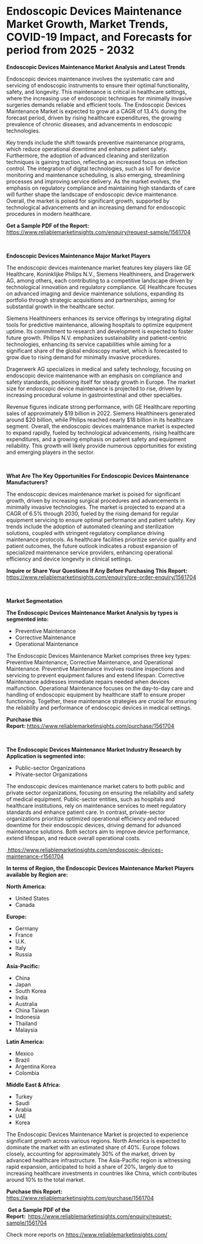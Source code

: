<p><h1>Endoscopic Devices Maintenance Market Growth, Market Trends, COVID-19 Impact, and Forecasts for period from 2025 - 2032</h1></p><p><strong>Endoscopic Devices Maintenance Market Analysis and Latest Trends</strong></p>
<p><p>Endoscopic devices maintenance involves the systematic care and servicing of endoscopic instruments to ensure their optimal functionality, safety, and longevity. This maintenance is critical in healthcare settings, where the increasing use of endoscopic techniques for minimally invasive surgeries demands reliable and efficient tools. The Endoscopic Devices Maintenance Market is expected to grow at a CAGR of 13.4% during the forecast period, driven by rising healthcare expenditures, the growing prevalence of chronic diseases, and advancements in endoscopic technologies. </p><p>Key trends include the shift towards preventive maintenance programs, which reduce operational downtime and enhance patient safety. Furthermore, the adoption of advanced cleaning and sterilization techniques is gaining traction, reflecting an increased focus on infection control. The integration of digital technologies, such as IoT for device monitoring and maintenance scheduling, is also emerging, streamlining processes and improving service delivery. As the market evolves, the emphasis on regulatory compliance and maintaining high standards of care will further shape the landscape of endoscopic device maintenance. Overall, the market is poised for significant growth, supported by technological advancements and an increasing demand for endoscopic procedures in modern healthcare.</p></p>
<p><strong>Get a Sample PDF of the Report:&nbsp;</strong> <a href="https://www.reliablemarketinsights.com/enquiry/request-sample/1561704?utm_campaign=3268&utm_medium=2&utm_source=Github&utm_content=ia&utm_term=11032025&utm_id=endoscopic-devices-maintenance">https://www.reliablemarketinsights.com/enquiry/request-sample/1561704</a></p>
<p>&nbsp;</p>
<p><strong>Endoscopic Devices Maintenance Major Market Players</strong></p>
<p><p>The endoscopic devices maintenance market features key players like GE Healthcare, Koninklijke Philips N.V., Siemens Healthineers, and Dragerwerk AG, among others, each contributing to a competitive landscape driven by technological innovation and regulatory compliance. GE Healthcare focuses on advanced imaging and device maintenance solutions, expanding its portfolio through strategic acquisitions and partnerships, aiming for substantial growth in the healthcare sector.</p><p>Siemens Healthineers enhances its service offerings by integrating digital tools for predictive maintenance, allowing hospitals to optimize equipment uptime. Its commitment to research and development is expected to foster future growth. Philips N.V. emphasizes sustainability and patient-centric technologies, enhancing its service capabilities while aiming for a significant share of the global endoscopy market, which is forecasted to grow due to rising demand for minimally invasive procedures.</p><p>Dragerwerk AG specializes in medical and safety technology, focusing on endoscopic device maintenance with an emphasis on compliance and safety standards, positioning itself for steady growth in Europe. The market size for endoscopic device maintenance is projected to rise, driven by increasing procedural volume in gastrointestinal and other specialties.</p><p>Revenue figures indicate strong performance, with GE Healthcare reporting sales of approximately $19 billion in 2022. Siemens Healthineers generated around $20 billion, while Philips reached nearly $18 billion in its healthcare segment. Overall, the endoscopic devices maintenance market is expected to expand rapidly, fueled by technological advancements, rising healthcare expenditures, and a growing emphasis on patient safety and equipment reliability. This growth will likely provide numerous opportunities for existing and emerging players in the sector.</p></p>
<p>&nbsp;</p>
<p><strong>What Are The Key Opportunities For Endoscopic Devices Maintenance Manufacturers?</strong></p>
<p><p>The endoscopic devices maintenance market is poised for significant growth, driven by increasing surgical procedures and advancements in minimally invasive technologies. The market is projected to expand at a CAGR of 6.5% through 2030, fueled by the rising demand for regular equipment servicing to ensure optimal performance and patient safety. Key trends include the adoption of automated cleaning and sterilization solutions, coupled with stringent regulatory compliance driving maintenance protocols. As healthcare facilities prioritize service quality and patient outcomes, the future outlook indicates a robust expansion of specialized maintenance service providers, enhancing operational efficiency and device longevity in clinical settings.</p></p>
<p><strong>Inquire or Share Your Questions If Any Before Purchasing This Report:</strong> <a href="https://www.reliablemarketinsights.com/enquiry/pre-order-enquiry/1561704?utm_campaign=3268&utm_medium=2&utm_source=Github&utm_content=ia&utm_term=11032025&utm_id=endoscopic-devices-maintenance">https://www.reliablemarketinsights.com/enquiry/pre-order-enquiry/1561704</a></p>
<p>&nbsp;</p>
<p><strong>Market Segmentation</strong></p>
<p><strong>The Endoscopic Devices Maintenance Market Analysis by types is segmented into:</strong></p>
<p><ul><li>Preventive Maintenance</li><li>Corrective Maintenance</li><li>Operational Maintenance</li></ul></p>
<p><p>The Endoscopic Devices Maintenance Market comprises three key types: Preventive Maintenance, Corrective Maintenance, and Operational Maintenance. Preventive Maintenance involves routine inspections and servicing to prevent equipment failures and extend lifespan. Corrective Maintenance addresses immediate repairs needed when devices malfunction. Operational Maintenance focuses on the day-to-day care and handling of endoscopic equipment by healthcare staff to ensure proper functioning. Together, these maintenance strategies are crucial for ensuring the reliability and performance of endoscopic devices in medical settings.</p></p>
<p><strong>Purchase this Report:&nbsp;</strong><a href="https://www.reliablemarketinsights.com/purchase/1561704?utm_campaign=3268&utm_medium=2&utm_source=Github&utm_content=ia&utm_term=11032025&utm_id=endoscopic-devices-maintenance">https://www.reliablemarketinsights.com/purchase/1561704</a></p>
<p>&nbsp;</p>
<p><strong>The Endoscopic Devices Maintenance Market Industry Research by Application is segmented into:</strong></p>
<p><ul><li>Public-sector Organizations</li><li>Private-sector Organizations</li></ul></p>
<p><p>The endoscopic devices maintenance market caters to both public and private sector organizations, focusing on ensuring the reliability and safety of medical equipment. Public-sector entities, such as hospitals and healthcare institutions, rely on maintenance services to meet regulatory standards and enhance patient care. In contrast, private-sector organizations prioritize optimized operational efficiency and reduced downtime for their endoscopic devices, driving demand for advanced maintenance solutions. Both sectors aim to improve device performance, extend lifespan, and reduce overall operational costs.</p></p>
<p><a href="https://www.reliablemarketinsights.com/endoscopic-devices-maintenance-r1561704?utm_campaign=3268&utm_medium=2&utm_source=Github&utm_content=ia&utm_term=11032025&utm_id=endoscopic-devices-maintenance">&nbsp;https://www.reliablemarketinsights.com/endoscopic-devices-maintenance-r1561704</a></p>
<p><strong>In terms of Region, the Endoscopic Devices Maintenance Market Players available by Region are:</strong></p>
<p>
    <p> <strong> North America: </strong>
        <ul>
            <li>United States</li>
            <li>Canada</li>
        </ul>
        </p> 
    <p> <strong> Europe: </strong>
        <ul>
            <li>Germany</li>
            <li>France</li>
            <li>U.K.</li>
            <li>Italy</li>
            <li>Russia</li>
        </ul>
        </p> 
    <p> <strong> Asia-Pacific: </strong>
        <ul>
            <li>China</li>
            <li>Japan</li>
            <li>South Korea</li>
            <li>India</li>
            <li>Australia</li>
            <li>China Taiwan</li>
            <li>Indonesia</li>
            <li>Thailand</li>
            <li>Malaysia</li>
        </ul>
        </p> 
    <p> <strong> Latin America: </strong>
        <ul>
            <li>Mexico</li>
            <li>Brazil</li>
            <li>Argentina Korea</li>
            <li>Colombia</li>
        </ul>
        </p> 
    <p> <strong> Middle East & Africa: </strong>
        <ul>
            <li>Turkey</li>
            <li>Saudi</li>
            <li>Arabia</li>
            <li>UAE</li>
            <li>Korea</li>
        </ul>
    </p>
    </p>
<p><p>The Endoscopic Devices Maintenance Market is projected to experience significant growth across various regions. North America is expected to dominate the market with an estimated share of 40%. Europe follows closely, accounting for approximately 30% of the market, driven by advanced healthcare infrastructure. The Asia-Pacific region is witnessing rapid expansion, anticipated to hold a share of 20%, largely due to increasing healthcare investments in countries like China, which contributes around 10% to the total market.</p></p>
<p><strong>Purchase this Report: </strong><a href="https://www.reliablemarketinsights.com/purchase/1561704?utm_campaign=3268&utm_medium=2&utm_source=Github&utm_content=ia&utm_term=11032025&utm_id=endoscopic-devices-maintenance">https://www.reliablemarketinsights.com/purchase/1561704</a></p>
<p>&nbsp;<strong>Get a Sample PDF of the Report:&nbsp;&nbsp;</strong><a href="https://www.reliablemarketinsights.com/enquiry/request-sample/1561704?utm_campaign=3268&utm_medium=2&utm_source=Github&utm_content=ia&utm_term=11032025&utm_id=endoscopic-devices-maintenance">https://www.reliablemarketinsights.com/enquiry/request-sample/1561704</a></p>
<p><strong></strong></p>
<p>Check more reports on <a href="https://www.reliablemarketinsights.com/?utm_campaign=3268&utm_medium=2&utm_source=Github&utm_content=ia&utm_term=11032025&utm_id=endoscopic-devices-maintenance">https://www.reliablemarketinsights.com/</a></p>